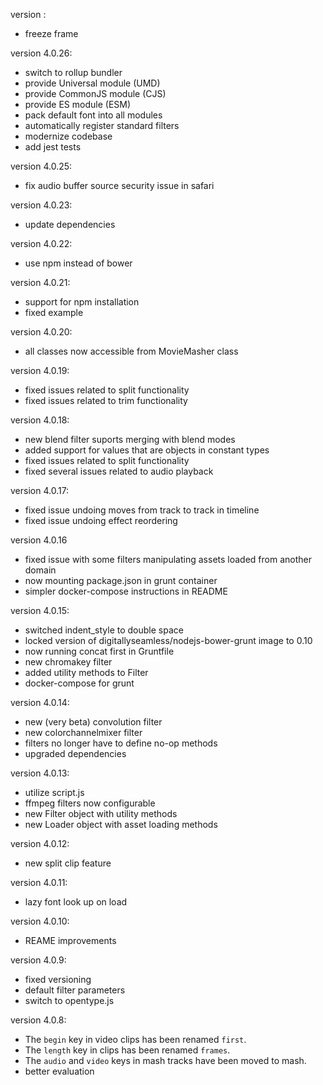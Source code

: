 
version <future>:
- freeze frame

version 4.0.26:
  - switch to rollup bundler
  - provide Universal module (UMD)
  - provide CommonJS module (CJS)
  - provide ES module (ESM)
  - pack default font into all modules
  - automatically register standard filters
  - modernize codebase
  - add jest tests


version 4.0.25:
  - fix audio buffer source security issue in safari

version 4.0.23:
  - update dependencies

version 4.0.22:
  - use npm instead of bower

version 4.0.21:
  - support for npm installation
  - fixed example

version 4.0.20:
  - all classes now accessible from MovieMasher class

version 4.0.19:
  - fixed issues related to split functionality
  - fixed issues related to trim functionality

version 4.0.18:
  - new blend filter suports merging with blend modes
  - added support for values that are objects in constant types
  - fixed issues related to split functionality
  - fixed several issues related to audio playback

version 4.0.17:
- fixed issue undoing moves from track to track in timeline
- fixed issue undoing effect reordering

version 4.0.16
- fixed issue with some filters manipulating assets loaded from another domain
- now mounting package.json in grunt container
- simpler docker-compose instructions in README

version 4.0.15:
- switched indent_style to double space
- locked version of digitallyseamless/nodejs-bower-grunt image to 0.10
- now running concat first in Gruntfile
- new chromakey filter
- added utility methods to Filter
- docker-compose for grunt

version 4.0.14:
- new (very beta) convolution filter
- new colorchannelmixer filter
- filters no longer have to define no-op methods
- upgraded dependencies

version 4.0.13:
- utilize script.js
- ffmpeg filters now configurable
- new Filter object with utility methods
- new Loader object with asset loading methods

version 4.0.12:
- new split clip feature

version 4.0.11:
- lazy font look up on load

version 4.0.10:
- REAME improvements

version 4.0.9:
- fixed versioning
- default filter parameters
- switch to opentype.js

version 4.0.8:
- The `begin` key in video clips has been renamed `first`.
- The `length` key in clips has been renamed `frames`.
- The `audio` and `video` keys in mash tracks have been moved to mash.
- better evaluation




